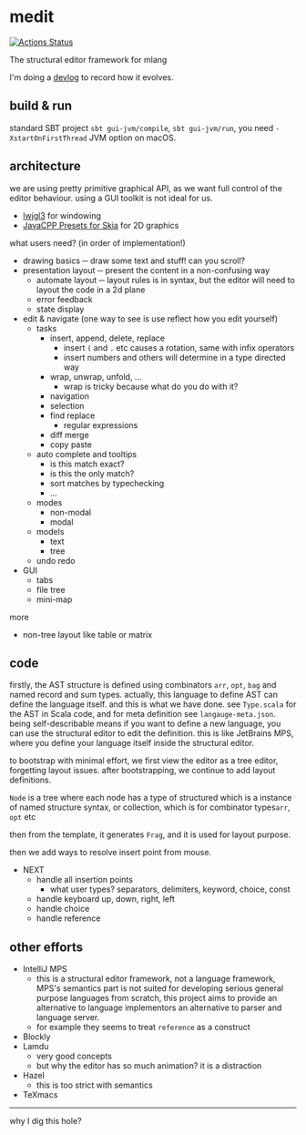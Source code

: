 # medit

[![Actions Status](https://github.com/molikto/medit/workflows/main/badge.svg)](https://github.com/molikto/medit/actions)

The structural editor framework for mlang
 

I'm doing a [devlog](https://molikto.github.io/posts/05-growing-a-structural-editor.html) to record how it evolves.
 
 
## build & run

standard SBT project `sbt gui-jvm/compile`, `sbt gui-jvm/run`, you need `-XstartOnFirstThread` JVM option on macOS.

## architecture
 
 we are using pretty primitive graphical API, as we want full control of the editor behaviour.
 using a GUI toolkit is not ideal for us.
 
* [lwjgl3](https://github.com/LWJGL/lwjgl3) for windowing
* [JavaCPP Presets for Skia](https://github.com/bytedeco/javacpp-presets/tree/master/skia) for 2D graphics
 
what users need? (in order of implementation!)

* drawing basics ─ draw some text and stuff! can you scroll?
* presentation layout ─ present the content in a non-confusing way
    * automate layout ─ layout rules is in syntax, but the editor will need to layout the code in a 2d plane
    * error feedback
    * state display
* edit & navigate (one way to see is use reflect how you edit yourself)
    * tasks
        * insert, append, delete, replace
            * insert `(` and `.` etc causes a rotation, same with infix operators
            * insert numbers and others will determine in a type directed way
        * wrap, unwrap, unfold, ...
            * wrap is tricky because what do you do with it?
        * navigation
        * selection
        * find replace
            * regular expressions
        * diff merge
        * copy paste
    * auto complete and tooltips
        * is this match exact?
        * is this the only match?
        * sort matches by typechecking
        * ...
    * modes
        * non-modal
        * modal
    * models
        * text
        * tree
    * undo redo
* GUI
    * tabs
    * file tree
    * mini-map
   
more

* non-tree layout like table or matrix
 
## code

firstly, the AST structure is defined using combinators `arr`, `opt`, `bag` and named record and sum types. actually, this language to define AST can define the language itself. and this is what we have done. see `Type.scala` for the AST in Scala code, and for meta definition see `langauge-meta.json`. being self-describable means if you want to define a new language, you can use the structural editor to edit the definition. this is like JetBrains MPS, where you define your language itself inside the structural editor.

to bootstrap with minimal effort, we first view the editor as a tree editor, forgetting layout issues. after bootstrapping, we continue to add layout definitions.

`Node` is a tree where each node has a type of structured which is a instance of named structure syntax, or collection, which is for combinator types`arr`, `opt` etc

then from the template, it generates `Frag`, and it is used for layout purpose.

then we add ways to resolve insert point from mouse.

* NEXT
   * handle all insertion points
      * what user types? separators, delimiters, keyword, choice, const
   * handle keyboard up, down, right, left
   * handle choice
   * handle reference

## other efforts
 
* IntelliJ MPS
    * this is a structural editor framework, not a language framework, MPS's semantics part is not suited for developing serious general purpose languages from scratch, this project aims to provide an alternative to language implementors an alternative to parser and language server.
    * for example they seems to treat `reference` as a construct
* Blockly
* Lamdu
    * very good concepts
    * but why the editor has so much animation? it is a distraction
* Hazel
    * this is too strict with semantics
* TeXmacs



---------


why I dig this hole?


 
